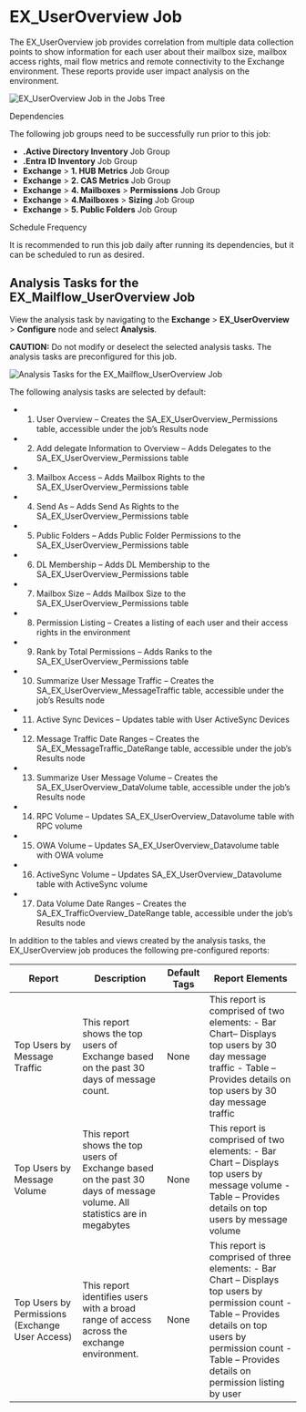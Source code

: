 # EX_UserOverview Job

The EX_UserOverview job provides correlation from multiple data collection points to show
information for each user about their mailbox size, mailbox access rights, mail flow metrics and
remote connectivity to the Exchange environment. These reports provide user impact analysis on the
environment.

![EX_UserOverview Job in the Jobs Tree](/img/versioned_docs/accessanalyzer_11.6/accessanalyzer/solutions/exchange/mailflowuseroverviewjobstree.webp)

Dependencies

The following job groups need to be successfully run prior to this job:

- **.Active Directory Inventory** Job Group
- **.Entra ID Inventory** Job Group
- **Exchange** > **1. HUB Metrics** Job Group
- **Exchange** > **2. CAS Metrics** Job Group
- **Exchange** > **4. Mailboxes** > **Permissions** Job Group
- **Exchange** > **4.Mailboxes** > **Sizing** Job Group
- **Exchange** > **5. Public Folders** Job Group

Schedule Frequency

It is recommended to run this job daily after running its dependencies, but it can be scheduled to
run as desired.

## Analysis Tasks for the EX_Mailflow_UserOverview Job

View the analysis task by navigating to the **Exchange** > **EX_UserOverview** > **Configure** node
and select **Analysis**.

**CAUTION:** Do not modify or deselect the selected analysis tasks. The analysis tasks are
preconfigured for this job.

![Analysis Tasks for the EX_Mailflow_UserOverview Job](/img/versioned_docs/accessanalyzer_11.6/accessanalyzer/solutions/exchange/mailflowuseroverviewanalysis.webp)

The following analysis tasks are selected by default:

- 1. User Overview – Creates the SA_EX_UserOverview_Permissions table, accessible under the job’s
     Results node
- 2. Add delegate Information to Overview – Adds Delegates to the SA_EX_UserOverview_Permissions
     table
- 3. Mailbox Access – Adds Mailbox Rights to the SA_EX_UserOverview_Permissions table
- 4. Send As – Adds Send As Rights to the SA_EX_UserOverview_Permissions table
- 5. Public Folders – Adds Public Folder Permissions to the SA_EX_UserOverview_Permissions table
- 6. DL Membership – Adds DL Membership to the SA_EX_UserOverview_Permissions table
- 7. Mailbox Size – Adds Mailbox Size to the SA_EX_UserOverview_Permissions table
- 8. Permission Listing – Creates a listing of each user and their access rights in the
     environment
- 9. Rank by Total Permissions – Adds Ranks to the SA_EX_UserOverview_Permissions table
- 10. Summarize User Message Traffic – Creates the SA_EX_UserOverview_MessageTraffic table,
      accessible under the job’s Results node
- 11. Active Sync Devices – Updates table with User ActiveSync Devices
- 12. Message Traffic Date Ranges – Creates the SA_EX_MessageTraffic_DateRange table, accessible
      under the job’s Results node
- 13. Summarize User Message Volume – Creates the SA_EX_UserOverview_DataVolume table, accessible
      under the job’s Results node
- 14. RPC Volume – Updates SA_EX_UserOverview_Datavolume table with RPC volume
- 15. OWA Volume – Updates SA_EX_UserOverview_Datavolume table with OWA volume
- 16. ActiveSync Volume – Updates SA_EX_UserOverview_Datavolume table with ActiveSync volume
- 17. Data Volume Date Ranges – Creates the SA_EX_TrafficOverview_DateRange table, accessible
      under the job’s Results node

In addition to the tables and views created by the analysis tasks, the EX_UserOverview job produces
the following pre-configured reports:

| Report                                          | Description                                                                                                              | Default Tags | Report Elements                                                                                                                                                                                                       |
| ----------------------------------------------- | ------------------------------------------------------------------------------------------------------------------------ | ------------ | --------------------------------------------------------------------------------------------------------------------------------------------------------------------------------------------------------------------- |
| Top Users by Message Traffic                    | This report shows the top users of Exchange based on the past 30 days of message count.                                  | None         | This report is comprised of two elements: - Bar Chart– Displays top users by 30 day message traffic - Table – Provides details on top users by 30 day message traffic                                                 |
| Top Users by Message Volume                     | This report shows the top users of Exchange based on the past 30 days of message volume. All statistics are in megabytes | None         | This report is comprised of two elements: - Bar Chart – Displays top users by message volume - Table – Provides details on top users by message volume                                                                |
| Top Users by Permissions (Exchange User Access) | This report identifies users with a broad range of access across the exchange environment.                               | None         | This report is comprised of three elements: - Bar Chart – Displays top users by permission count - Table – Provides details on top users by permission count - Table – Provides details on permission listing by user |
